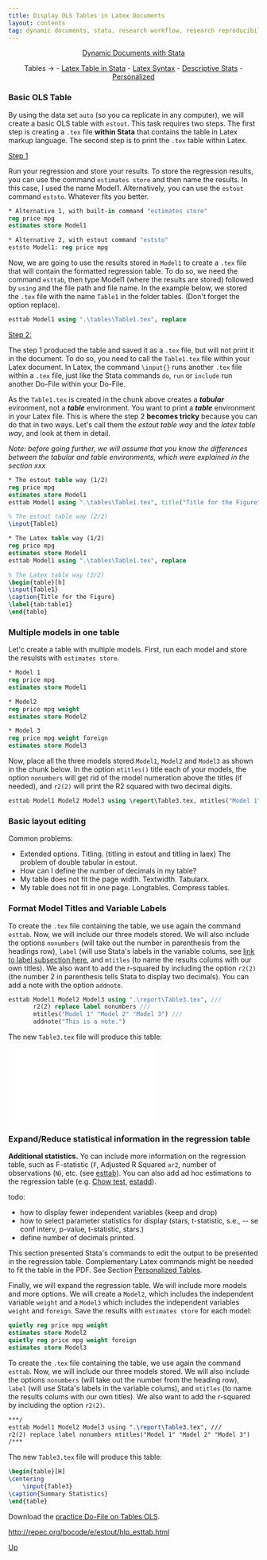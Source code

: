 ```yaml
---
title: Display OLS Tables in Latex Documents
layout: contents
tag: dynamic documents, stata, research workflow, research reproducibility, reproducible research, social sciences
---
```


<a name="Contents"></a>
<p style="text-align: center;">
<a href="https://crenteriam.github.io/training/dynamic-documents/dynamicdocs-stata/">Dynamic Documents with Stata</a>
</p>
<p style="text-align: center;">
Tables &rarr; - <a href="https://crenteriam.github.io/training/dynamic-documents/tables-stata/">Latex Table in Stata</a> - <a href="https://crenteriam.github.io/training/dynamic-documents/tables-latex/">Latex Syntax</a> - <a href="https://crenteriam.github.io/training/dynamic-documents/tables-descriptives/">Descriptive Stats</a> - <a href="https://crenteriam.github.io/training/dynamic-documents/tables-personalized/">Personalized</a>
</p>

### Basic OLS Table

By using the data set `auto` (so you ca replicate in any computer), we will create a basic OLS table with `estout`. This task requires two steps. The first step is creating a `.tex` file **within Stata** that contains the table in Latex markup language. The second step is to print the `.tex` table within Latex.

<u>Step 1</u>

Run your regression and store your results. To store the regression results, you can use the command `estimates store` and then name the results. In this case, I used the name Model1. Alternatively, you can use the `estout` command `eststo`. Whatever fits you better.

```stata
* Alternative 1, with built-in command "estimates store"
reg price mpg
estimates store Model1

* Alternative 2, with estout command "eststo"
eststo Model1: reg price mpg
```
Now, we are going to use the results stored in `Model1` to create a `.tex` file that will contain the formatted regression table. To do so, we need the command `esttab`, then type Model1 (where the results are stored) followed by `using` and the file path and file name. In the example below, we stored the `.tex` file with the name `Table1` in the folder tables. (Don't forget the option replace).

```stata
esttab Model1 using ".\tables\Table1.tex", replace
```
<u>Step 2:</u>

The step 1 produced the table and saved it as a `.tex` file, but will not print it in the document. To do so, you need to call the `Table1.tex` file within your Latex document. In Latex, the command `\input{}` runs another `.tex` file within a `.tex` file, just like the Stata commands `do`, `run` or `include` run another Do-File within your Do-File.

As the `Table1.tex` is created in the chunk above creates a ***tabular*** evironment, not a ***table*** environment. You want to print a ***table*** environment in your Latex file. This is where the step 2 **becomes tricky** because you can do that in two ways. Let's call them the *estout table way* and the *latex table way*, and look at them in detail.

*Note: before going further, we will assume that you know the differences between the tabular and table environments, which were explained in the section xxx*

```stata
* The estout table way (1/2)
reg price mpg
estimates store Model1
esttab Model1 using ".\tables\Table1.tex", title("Title for the Figure" \label{tab:table1}) replace
```

```latex
% The estout table way (2/2)
\input{Table1}
```

```stata
* The Latex table way (1/2)
reg price mpg
estimates store Model1
esttab Model1 using ".\tables\Table1.tex", replace
```

```latex
% The Latex table way (2/2)
\begin{table}[h]
\input{Table1}
\caption{Title for the Figure}
\label{tab:table1}
\end{table}
```

### Multiple models in one table

Let'c create a table with multiple models. First, run each model and store the resulsts with `estimates store`.

```stata
* Model 1
reg price mpg
estimates store Model1

* Model2
reg price mpg weight
estimates store Model2

* Model 3
reg price mpg weight foreign
estimates store Model3
```

Now, place all the three models stored `Model1`, `Model2` and `Model3` as shown in the chunk below. In the option `mtitles()` title each of your models, the option `nonumbers` will get rid of the model numeration above the titles (if needed), and `r2(2)` will print the R2 squared with two decimal digits.

```stata
esttab Model1 Model2 Model3 using \report\Table3.tex, mtitles("Model 1" "Model 2" "Model 3") r2(2) nonumbers replace
```

### Basic layout editing

Common problems:
- Extended options. Titling. (titling in estout and titling in laex) The problem of double tabular in estout.
- How can I define the number of decimals in my table?
- My table does not fit the page width. Textwidth. Tabularx.
- My table does not fit in one page. Longtables. Compress tables.

### Format Model Titles and Variable Labels

To create the `.tex` file containing the table, we use again the command `esttab`. Now, we will include our three models stored. We will also include the options `nonumbers` (will take out the number in parenthesis from the headings row), `label` (will use Stata's labels in the variable colums, see [link to label subsection here](), and `mtitles` (to name the results colums with our own titles). We also want to add the r-squared by including the option `r2(2)` (the number 2 in parenthesis tells Stata to display two decimals). You can add a note with the option `addnote`.

```stata
esttab Model1 Model2 Model3 using ".\report\Table3.tex", ///
       r2(2) replace label nonumbers ///
       mtitles("Model 1" "Model 2" "Model 3") ///
       addnote("This is a note.")
```

The new `Table3.tex` file will produce this table:

![Summary Statistics](Ancillary/Tables/04_01_Table3.tex)

### Expand/Reduce statistical information in the regression table

**Additional statistics.** Yo can include more information on the regression table, such as F-statistic (`F`, Adjusted R Squared `ar2`, number of observations (`N`), etc. (see [esttab](http://repec.sowi.unibe.ch/stata/estout/esttab.html)). You can also add ad hoc estimations to the regression table (e.g. [Chow test](http://personal.rhul.ac.uk/uhte/006/ec5040/chow\%20test.pdf), [estadd](http://repec.sowi.unibe.ch/stata/estout/estadd.html)).

todo:
- how to display fewer independent variables (keep and drop)
- how to select parameter statistics for display (stars, t-statistic, s.e., -- se conf interv, p-value, t-statistic, stars.)
- define number of decimals printed.

This section presented Stata's commands to edit the output to be presented in the regression table. Complementary Latex commands might be needed to fit the table in the PDF. See Section [Personalized Tables](tables-personalized.md).

Finally, we will expand the regression table. We will include more models and more options. We will create a `Model2`, which includes the independent variable `weight` and a `Model3` which includes the independent variables `weight` and `foreign`. Save the results with `estimates store` for each model:

```stata
quietly reg price mpg weight
estimates store Model2
quietly reg price mpg weight foreign
estimates store Model3
```

To create the `.tex` file containing the table, we use again the command `esttab`. Now, we will include our three models stored. We will also include the options
`nonumbers` (will take out the number from the heading row), `label` (will use Stata's labels in the variable colums), and `mtitles` (to name the results colums with our own titles). We also want to add the r-squared by including the option `r2(2)`.

```latex
***/
esttab Model1 Model2 Model3 using ".\report\Table3.tex", ///
r2(2) replace label nonumbers mtitles("Model 1" "Model 2" "Model 3")
/***
```

The new `Table3.tex` file will produce this table:

```latex
\begin{table}[H]
\centering
	\input{Table3}
\caption{Summary Statistics}
\end{table}
```

Download the [practice Do-File on Tables OLS](https://crenteriam.github.io/files/tutorials/tables-ols.do).

http://repec.org/bocode/e/estout/hlp_esttab.html

[Up](#Contents)
